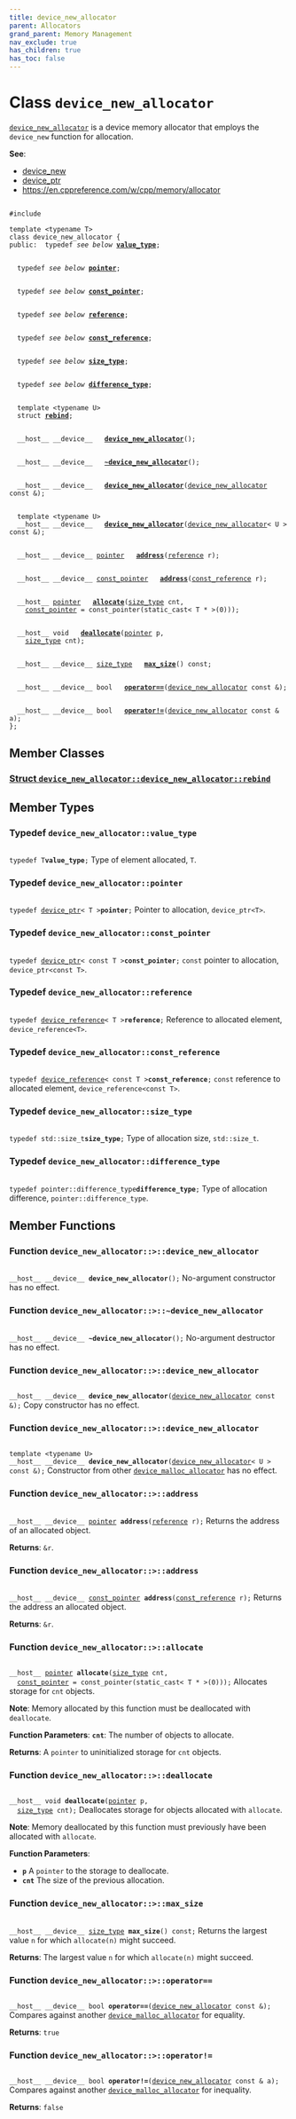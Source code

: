 ```yaml
---
title: device_new_allocator
parent: Allocators
grand_parent: Memory Management
nav_exclude: true
has_children: true
has_toc: false
---
```


# Class `device_new_allocator`

<code><a href="/thrust/api/classes/classdevice__new__allocator.html">device&#95;new&#95;allocator</a></code> is a device memory allocator that employs the <code>device&#95;new</code> function for allocation.

**See**:
* <a href="/thrust/api/groups/group__memory__management.html#function-device_new">device_new</a>
* <a href="/thrust/api/classes/classdevice__ptr.html">device_ptr</a>
* <a href="https://en.cppreference.com/w/cpp/memory/allocator">https://en.cppreference.com/w/cpp/memory/allocator</a>

<code class="doxybook">
<span>#include <thrust/device_new_allocator.h></span><br>
<span>template &lt;typename T&gt;</span>
<span>class device&#95;new&#95;allocator {</span>
<span>public:</span><span>&nbsp;&nbsp;typedef <i>see below</i> <b><a href="/thrust/api/classes/classdevice__new__allocator.html#typedef-value_type">value&#95;type</a></b>;</span>
<br>
<span>&nbsp;&nbsp;typedef <i>see below</i> <b><a href="/thrust/api/classes/classdevice__new__allocator.html#typedef-pointer">pointer</a></b>;</span>
<br>
<span>&nbsp;&nbsp;typedef <i>see below</i> <b><a href="/thrust/api/classes/classdevice__new__allocator.html#typedef-const_pointer">const&#95;pointer</a></b>;</span>
<br>
<span>&nbsp;&nbsp;typedef <i>see below</i> <b><a href="/thrust/api/classes/classdevice__new__allocator.html#typedef-reference">reference</a></b>;</span>
<br>
<span>&nbsp;&nbsp;typedef <i>see below</i> <b><a href="/thrust/api/classes/classdevice__new__allocator.html#typedef-const_reference">const&#95;reference</a></b>;</span>
<br>
<span>&nbsp;&nbsp;typedef <i>see below</i> <b><a href="/thrust/api/classes/classdevice__new__allocator.html#typedef-size_type">size&#95;type</a></b>;</span>
<br>
<span>&nbsp;&nbsp;typedef <i>see below</i> <b><a href="/thrust/api/classes/classdevice__new__allocator.html#typedef-difference_type">difference&#95;type</a></b>;</span>
<br>
<span>&nbsp;&nbsp;template &lt;typename U&gt;</span>
<span>&nbsp;&nbsp;struct <b><a href="/thrust/api/classes/structdevice__new__allocator_1_1rebind.html">rebind</a></b>;</span>
<br>
<span>&nbsp;&nbsp;__host__ __device__ </span><span>&nbsp;&nbsp;<b><a href="/thrust/api/classes/classdevice__new__allocator.html#function-device_new_allocator">device&#95;new&#95;allocator</a></b>();</span>
<br>
<span>&nbsp;&nbsp;__host__ __device__ </span><span>&nbsp;&nbsp;<b><a href="/thrust/api/classes/classdevice__new__allocator.html#function-~device_new_allocator">~device&#95;new&#95;allocator</a></b>();</span>
<br>
<span>&nbsp;&nbsp;__host__ __device__ </span><span>&nbsp;&nbsp;<b><a href="/thrust/api/classes/classdevice__new__allocator.html#function-device_new_allocator">device&#95;new&#95;allocator</a></b>(<a href="/thrust/api/classes/classdevice__new__allocator.html">device_new_allocator</a> const &);</span>
<br>
<span>&nbsp;&nbsp;template &lt;typename U&gt;</span>
<span>&nbsp;&nbsp;__host__ __device__ </span><span>&nbsp;&nbsp;<b><a href="/thrust/api/classes/classdevice__new__allocator.html#function-device_new_allocator">device&#95;new&#95;allocator</a></b>(<a href="/thrust/api/classes/classdevice__new__allocator.html">device_new_allocator</a>< U > const &);</span>
<br>
<span>&nbsp;&nbsp;__host__ __device__ <a href="/thrust/api/classes/classdevice__new__allocator.html#typedef-pointer">pointer</a> </span><span>&nbsp;&nbsp;<b><a href="/thrust/api/classes/classdevice__new__allocator.html#function-address">address</a></b>(<a href="/thrust/api/classes/classdevice__new__allocator.html#typedef-reference">reference</a> r);</span>
<br>
<span>&nbsp;&nbsp;__host__ __device__ <a href="/thrust/api/classes/classdevice__new__allocator.html#typedef-const_pointer">const_pointer</a> </span><span>&nbsp;&nbsp;<b><a href="/thrust/api/classes/classdevice__new__allocator.html#function-address">address</a></b>(<a href="/thrust/api/classes/classdevice__new__allocator.html#typedef-const_reference">const_reference</a> r);</span>
<br>
<span>&nbsp;&nbsp;__host__ <a href="/thrust/api/classes/classdevice__new__allocator.html#typedef-pointer">pointer</a> </span><span>&nbsp;&nbsp;<b><a href="/thrust/api/classes/classdevice__new__allocator.html#function-allocate">allocate</a></b>(<a href="/thrust/api/classes/classdevice__new__allocator.html#typedef-size_type">size_type</a> cnt,</span>
<span>&nbsp;&nbsp;&nbsp;&nbsp;<a href="/thrust/api/classes/classdevice__new__allocator.html#typedef-const_pointer">const_pointer</a> = const&#95;pointer(static&#95;cast&lt; T &#42; &gt;(0)));</span>
<br>
<span>&nbsp;&nbsp;__host__ void </span><span>&nbsp;&nbsp;<b><a href="/thrust/api/classes/classdevice__new__allocator.html#function-deallocate">deallocate</a></b>(<a href="/thrust/api/classes/classdevice__new__allocator.html#typedef-pointer">pointer</a> p,</span>
<span>&nbsp;&nbsp;&nbsp;&nbsp;<a href="/thrust/api/classes/classdevice__new__allocator.html#typedef-size_type">size_type</a> cnt);</span>
<br>
<span>&nbsp;&nbsp;__host__ __device__ <a href="/thrust/api/classes/classdevice__new__allocator.html#typedef-size_type">size_type</a> </span><span>&nbsp;&nbsp;<b><a href="/thrust/api/classes/classdevice__new__allocator.html#function-max_size">max&#95;size</a></b>() const;</span>
<br>
<span>&nbsp;&nbsp;__host__ __device__ bool </span><span>&nbsp;&nbsp;<b><a href="/thrust/api/classes/classdevice__new__allocator.html#function-operator==">operator==</a></b>(<a href="/thrust/api/classes/classdevice__new__allocator.html">device_new_allocator</a> const &);</span>
<br>
<span>&nbsp;&nbsp;__host__ __device__ bool </span><span>&nbsp;&nbsp;<b><a href="/thrust/api/classes/classdevice__new__allocator.html#function-operator!=">operator!=</a></b>(<a href="/thrust/api/classes/classdevice__new__allocator.html">device_new_allocator</a> const & a);</span>
<span>};</span>
</code>

## Member Classes

<h3 id="struct-device_new_allocator::rebind">
<a href="/thrust/api/classes/structdevice__new__allocator_1_1rebind.html">Struct <code>device&#95;new&#95;allocator::device&#95;new&#95;allocator::rebind</code>
</a>
</h3>


## Member Types

<h3 id="typedef-value_type">
Typedef <code>device&#95;new&#95;allocator::value&#95;type</code>
</h3>

<code class="doxybook">
<span>typedef T<b>value_type</b>;</span></code>
Type of element allocated, <code>T</code>. 

<h3 id="typedef-pointer">
Typedef <code>device&#95;new&#95;allocator::pointer</code>
</h3>

<code class="doxybook">
<span>typedef <a href="/thrust/api/classes/classdevice__ptr.html">device_ptr</a>< T ><b>pointer</b>;</span></code>
Pointer to allocation, <code>device&#95;ptr&lt;T&gt;</code>. 

<h3 id="typedef-const_pointer">
Typedef <code>device&#95;new&#95;allocator::const&#95;pointer</code>
</h3>

<code class="doxybook">
<span>typedef <a href="/thrust/api/classes/classdevice__ptr.html">device_ptr</a>< const T ><b>const_pointer</b>;</span></code>
<code>const</code> pointer to allocation, <code>device&#95;ptr&lt;const T&gt;</code>. 

<h3 id="typedef-reference">
Typedef <code>device&#95;new&#95;allocator::reference</code>
</h3>

<code class="doxybook">
<span>typedef <a href="/thrust/api/classes/classdevice__reference.html">device_reference</a>< T ><b>reference</b>;</span></code>
Reference to allocated element, <code>device&#95;reference&lt;T&gt;</code>. 

<h3 id="typedef-const_reference">
Typedef <code>device&#95;new&#95;allocator::const&#95;reference</code>
</h3>

<code class="doxybook">
<span>typedef <a href="/thrust/api/classes/classdevice__reference.html">device_reference</a>< const T ><b>const_reference</b>;</span></code>
<code>const</code> reference to allocated element, <code>device&#95;reference&lt;const T&gt;</code>. 

<h3 id="typedef-size_type">
Typedef <code>device&#95;new&#95;allocator::size&#95;type</code>
</h3>

<code class="doxybook">
<span>typedef std::size_t<b>size_type</b>;</span></code>
Type of allocation size, <code>std::size&#95;t</code>. 

<h3 id="typedef-difference_type">
Typedef <code>device&#95;new&#95;allocator::difference&#95;type</code>
</h3>

<code class="doxybook">
<span>typedef pointer::difference_type<b>difference_type</b>;</span></code>
Type of allocation difference, <code>pointer::difference&#95;type</code>. 


## Member Functions

<h3 id="function-device_new_allocator">
Function <code>device&#95;new&#95;allocator::&gt;::device&#95;new&#95;allocator</code>
</h3>

<code class="doxybook">
<span>__host__ __device__ </span><span><b>device_new_allocator</b>();</span></code>
No-argument constructor has no effect. 

<h3 id="function-~device_new_allocator">
Function <code>device&#95;new&#95;allocator::&gt;::~device&#95;new&#95;allocator</code>
</h3>

<code class="doxybook">
<span>__host__ __device__ </span><span><b>~device_new_allocator</b>();</span></code>
No-argument destructor has no effect. 

<h3 id="function-device_new_allocator">
Function <code>device&#95;new&#95;allocator::&gt;::device&#95;new&#95;allocator</code>
</h3>

<code class="doxybook">
<span>__host__ __device__ </span><span><b>device_new_allocator</b>(<a href="/thrust/api/classes/classdevice__new__allocator.html">device_new_allocator</a> const &);</span></code>
Copy constructor has no effect. 

<h3 id="function-device_new_allocator">
Function <code>device&#95;new&#95;allocator::&gt;::device&#95;new&#95;allocator</code>
</h3>

<code class="doxybook">
<span>template &lt;typename U&gt;</span>
<span>__host__ __device__ </span><span><b>device_new_allocator</b>(<a href="/thrust/api/classes/classdevice__new__allocator.html">device_new_allocator</a>< U > const &);</span></code>
Constructor from other <code><a href="/thrust/api/classes/classdevice__malloc__allocator.html">device&#95;malloc&#95;allocator</a></code> has no effect. 

<h3 id="function-address">
Function <code>device&#95;new&#95;allocator::&gt;::address</code>
</h3>

<code class="doxybook">
<span>__host__ __device__ <a href="/thrust/api/classes/classdevice__new__allocator.html#typedef-pointer">pointer</a> </span><span><b>address</b>(<a href="/thrust/api/classes/classdevice__new__allocator.html#typedef-reference">reference</a> r);</span></code>
Returns the address of an allocated object. 

**Returns**:
<code>&r</code>. 

<h3 id="function-address">
Function <code>device&#95;new&#95;allocator::&gt;::address</code>
</h3>

<code class="doxybook">
<span>__host__ __device__ <a href="/thrust/api/classes/classdevice__new__allocator.html#typedef-const_pointer">const_pointer</a> </span><span><b>address</b>(<a href="/thrust/api/classes/classdevice__new__allocator.html#typedef-const_reference">const_reference</a> r);</span></code>
Returns the address an allocated object. 

**Returns**:
<code>&r</code>. 

<h3 id="function-allocate">
Function <code>device&#95;new&#95;allocator::&gt;::allocate</code>
</h3>

<code class="doxybook">
<span>__host__ <a href="/thrust/api/classes/classdevice__new__allocator.html#typedef-pointer">pointer</a> </span><span><b>allocate</b>(<a href="/thrust/api/classes/classdevice__new__allocator.html#typedef-size_type">size_type</a> cnt,</span>
<span>&nbsp;&nbsp;<a href="/thrust/api/classes/classdevice__new__allocator.html#typedef-const_pointer">const_pointer</a> = const&#95;pointer(static&#95;cast&lt; T &#42; &gt;(0)));</span></code>
Allocates storage for <code>cnt</code> objects. 

**Note**:
Memory allocated by this function must be deallocated with <code>deallocate</code>. 

**Function Parameters**:
**`cnt`**: The number of objects to allocate. 

**Returns**:
A <code>pointer</code> to uninitialized storage for <code>cnt</code> objects. 

<h3 id="function-deallocate">
Function <code>device&#95;new&#95;allocator::&gt;::deallocate</code>
</h3>

<code class="doxybook">
<span>__host__ void </span><span><b>deallocate</b>(<a href="/thrust/api/classes/classdevice__new__allocator.html#typedef-pointer">pointer</a> p,</span>
<span>&nbsp;&nbsp;<a href="/thrust/api/classes/classdevice__new__allocator.html#typedef-size_type">size_type</a> cnt);</span></code>
Deallocates storage for objects allocated with <code>allocate</code>. 

**Note**:
Memory deallocated by this function must previously have been allocated with <code>allocate</code>. 

**Function Parameters**:
* **`p`** A <code>pointer</code> to the storage to deallocate. 
* **`cnt`** The size of the previous allocation. 

<h3 id="function-max_size">
Function <code>device&#95;new&#95;allocator::&gt;::max&#95;size</code>
</h3>

<code class="doxybook">
<span>__host__ __device__ <a href="/thrust/api/classes/classdevice__new__allocator.html#typedef-size_type">size_type</a> </span><span><b>max_size</b>() const;</span></code>
Returns the largest value <code>n</code> for which <code>allocate(n)</code> might succeed. 

**Returns**:
The largest value <code>n</code> for which <code>allocate(n)</code> might succeed. 

<h3 id="function-operator==">
Function <code>device&#95;new&#95;allocator::&gt;::operator==</code>
</h3>

<code class="doxybook">
<span>__host__ __device__ bool </span><span><b>operator==</b>(<a href="/thrust/api/classes/classdevice__new__allocator.html">device_new_allocator</a> const &);</span></code>
Compares against another <code><a href="/thrust/api/classes/classdevice__malloc__allocator.html">device&#95;malloc&#95;allocator</a></code> for equality. 

**Returns**:
<code>true</code>

<h3 id="function-operator!=">
Function <code>device&#95;new&#95;allocator::&gt;::operator!=</code>
</h3>

<code class="doxybook">
<span>__host__ __device__ bool </span><span><b>operator!=</b>(<a href="/thrust/api/classes/classdevice__new__allocator.html">device_new_allocator</a> const & a);</span></code>
Compares against another <code><a href="/thrust/api/classes/classdevice__malloc__allocator.html">device&#95;malloc&#95;allocator</a></code> for inequality. 

**Returns**:
<code>false</code>


